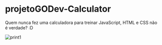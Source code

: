 # projetoGODev-Calculator
Quem nunca fez uma calculadora para treinar JavaScript, HTML e CSS não é verdade? :D

![print1](https://user-images.githubusercontent.com/103055661/170839547-ce5ae269-93b7-4e93-9ba8-6e173e32e391.png)
